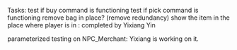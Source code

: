 
Tasks:
test if buy command is functioning
test if pick command is functioning
remove bag in place? (remove redundancy) 
show the item in the place where player is in : completed by Yixiang Yin


parameterized testing on NPC_Merchant: Yixiang is working on it.

